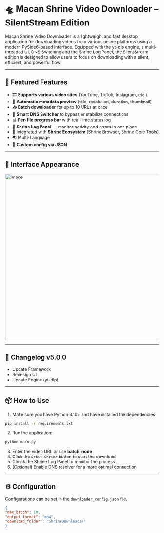 # 🛸 Macan Shrine Video Downloader – SilentStream Edition

Macan Shrine Video Downloader is a lightweight and fast desktop application for downloading videos from various online platforms using a modern PySide6-based interface. Equipped with the yt-dlp engine, a multi-threaded UI, DNS Switching and the Shrine Log Panel, the SilentStream edition is designed to allow users to focus on downloading with a silent, efficient, and powerful flow.

---

## 🚀 Featured Features

- 🎞️ **Supports various video sites** (YouTube, TikTok, Instagram, etc.)
- 🧠 **Automatic metadata preview** (title, resolution, duration, thumbnail)
- 📥 **Batch downloader** for up to 10 URLs at once
- 🧭 **Smart DNS Switcher** to bypass or stabilize connections
- 📊 **Per-file progress bar** with real-time status log
- 🧾 **Shrine Log Panel** — monitor activity and errors in one place
- 🧩 Integrated with **Shrine Ecosystem** (Shrine Browser, Shrine Core Tools)
- 🌏 Multi-Language
- 🔧 **Custom config via JSON**

---

## 📸 Interface Appearance
<img width="623" height="543" alt="image" src="https://github.com/user-attachments/assets/7138ecdc-fd6b-4bdd-bbfd-a9f9879a6eb6" />





---
## 📝 Changelog v5.0.0
- Update Framework
- Redesign UI
- Update Engine (yt-dlp)

---
## 📦 How to Use

1. Make sure you have Python 3.10+ and have installed the dependencies:
```bash
pip install -r requirements.txt
```

2. Run the application:
```bash
python main.py
```

3. Enter the video URL or use **batch mode**
4. Click the `Orbit Shrine` button to start the download
5. Check the Shrine Log Panel to monitor the process
6. (Optional) Enable DNS resolver for a more optimal connection

---

## ⚙️ Configuration

Configurations can be set in the `downloader_config.json` file.
```json
{ 
"max_batch": 10, 
"output_format": "mp4", 
"download_folder": "ShrineDownloads/"
}
